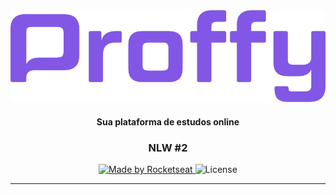 <div align="center">
<img src="./public/images/logopurple.svg">
</div>

<h4 align="center">Sua plataforma de estudos online</h3>
<h3 align="center">NLW #2</h2>

<p align="center">
  <a href="https://rocketseat.com.br">
    <img alt="Made by Rocketseat" src="https://img.shields.io/badge/made%20by-Rocketseat-red">
  </a>
  <img alt="License" src="https://img.shields.io/badge/license-MIT-red">
</p>


---
